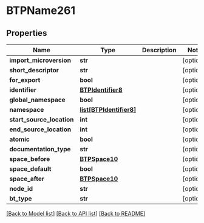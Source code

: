 # BTPName261

## Properties
Name | Type | Description | Notes
------------ | ------------- | ------------- | -------------
**import_microversion** | **str** |  | [optional] 
**short_descriptor** | **str** |  | [optional] 
**for_export** | **bool** |  | [optional] 
**identifier** | [**BTPIdentifier8**](BTPIdentifier8.md) |  | [optional] 
**global_namespace** | **bool** |  | [optional] 
**namespace** | [**list[BTPIdentifier8]**](BTPIdentifier8.md) |  | [optional] 
**start_source_location** | **int** |  | [optional] 
**end_source_location** | **int** |  | [optional] 
**atomic** | **bool** |  | [optional] 
**documentation_type** | **str** |  | [optional] 
**space_before** | [**BTPSpace10**](BTPSpace10.md) |  | [optional] 
**space_default** | **bool** |  | [optional] 
**space_after** | [**BTPSpace10**](BTPSpace10.md) |  | [optional] 
**node_id** | **str** |  | [optional] 
**bt_type** | **str** |  | [optional] 

[[Back to Model list]](../README.md#documentation-for-models) [[Back to API list]](../README.md#documentation-for-api-endpoints) [[Back to README]](../README.md)


